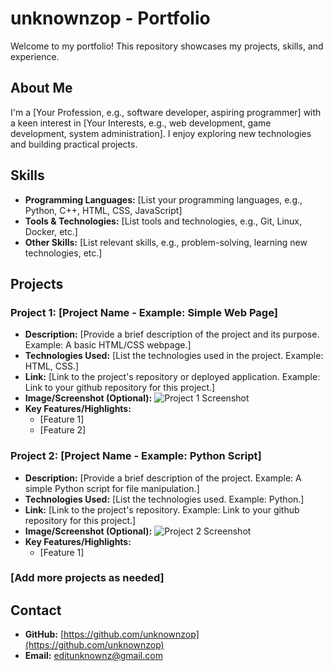 # unknownzop - Portfolio

Welcome to my portfolio! This repository showcases my projects, skills, and experience.

## About Me

I'm a [Your Profession, e.g., software developer, aspiring programmer] with a keen interest in [Your Interests, e.g., web development, game development, system administration]. I enjoy exploring new technologies and building practical projects.

## Skills

* **Programming Languages:** [List your programming languages, e.g., Python, C++, HTML, CSS, JavaScript]
* **Tools & Technologies:** [List tools and technologies, e.g., Git, Linux, Docker, etc.]
* **Other Skills:** [List relevant skills, e.g., problem-solving, learning new technologies, etc.]

## Projects

### Project 1: [Project Name - Example: Simple Web Page]

* **Description:** [Provide a brief description of the project and its purpose. Example: A basic HTML/CSS webpage.]
* **Technologies Used:** [List the technologies used in the project. Example: HTML, CSS.]
* **Link:** [Link to the project's repository or deployed application. Example: Link to your github repository for this project.]
* **Image/Screenshot (Optional):** ![Project 1 Screenshot](path/to/screenshot.png)
* **Key Features/Highlights:**
    * [Feature 1]
    * [Feature 2]

### Project 2: [Project Name - Example: Python Script]

* **Description:** [Provide a brief description of the project. Example: A simple Python script for file manipulation.]
* **Technologies Used:** [List the technologies used. Example: Python.]
* **Link:** [Link to the project's repository. Example: Link to your github repository for this project.]
* **Image/Screenshot (Optional):** ![Project 2 Screenshot](path/to/screenshot.png)
* **Key Features/Highlights:**
    * [Feature 1]

### [Add more projects as needed]

## Contact

* **GitHub:** [https://github.com/unknownzop](https://github.com/unknownzop)
* **Email:** editunknownz@gmail.com 


